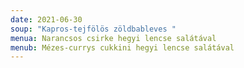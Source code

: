 ```yaml
---
date: 2021-06-30
soup: "Kapros-tejfölös zöldbableves "
menua: Narancsos csirke hegyi lencse salátával
menub: Mézes-currys cukkini hegyi lencse salátával
---
```

